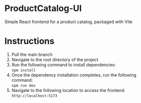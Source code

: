 # ProductCatalog-UI
Simple React frontend for a product catalog, packaged with Vite

# Instructions
1. Pull the main branch
2. Navigate to the root directory of the project
3. Run the following command to install dependencies:<br />
    ```npm install```
4. Once the dependency installation completes, run the following command:<br />
    ```npm run dev```
5. Navigate to the following location to access the frontend<br />
    ```http://localhost:5173```
